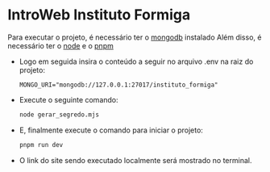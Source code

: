 # IntroWeb Instituto Formiga

Para executar o projeto, é necessário ter o [mongodb](https://www.mongodb.com/try/download/community) instalado
Além disso, é necessário ter o [node](https://nodejs.org/pt/download/package-manager) e o [pnpm](https://pnpm.io/installation)

- Logo em seguida insira o conteúdo a seguir no arquivo .env na raiz do projeto:

  ```env
  MONGO_URI="mongodb://127.0.0.1:27017/instituto_formiga"
  ```

- Execute o seguinte comando:
  ```bash
  node gerar_segredo.mjs
  ```
- E, finalmente execute o comando para iniciar o projeto:

  ```bash
  pnpm run dev
  ```

- O link do site sendo executado localmente será mostrado no terminal.
